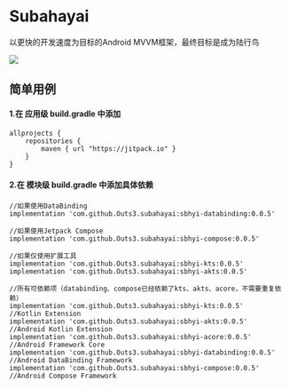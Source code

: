 # Subahayai

以更快的开发速度为目标的Android MVVM框架，最终目标是成为陆行鸟  
  
[![](https://jitpack.io/v/Outs3/subahayai.svg)](https://jitpack.io/#Outs3/subahayai)  
  
## 简单用例
#### 1.在 应用级 build.gradle 中添加
```
allprojects {  
    repositories {  
        maven { url "https://jitpack.io" }  
    }  
}
```

   
#### 2.在 模块级 build.gradle 中添加具体依赖
```
//如果使用DataBinding  
implementation 'com.github.Outs3.subahayai:sbhyi-databinding:0.0.5'  
  
//如果使用Jetpack Compose  
implementation 'com.github.Outs3.subahayai:sbhyi-compose:0.0.5'  
  
//如果仅使用扩展工具  
implementation 'com.github.Outs3.subahayai:sbhyi-kts:0.0.5'  
implementation 'com.github.Outs3.subahayai:sbhyi-akts:0.0.5'  
  
//所有可依赖项（databinding、compose已经依赖了kts、akts、acore，不需要重复依赖）  
implementation 'com.github.Outs3.subahayai:sbhyi-kts:0.0.5'			//Kotlin Extension  
implementation 'com.github.Outs3.subahayai:sbhyi-akts:0.0.5'			//Android Kotlin Extension  
implementation 'com.github.Outs3.subahayai:sbhyi-acore:0.0.5'			//Android Framework Core  
implementation 'com.github.Outs3.subahayai:sbhyi-databinding:0.0.5'		//Android DataBinding Framework  
implementation 'com.github.Outs3.subahayai:sbhyi-compose:0.0.5'			//Android Compose Framework  
```
